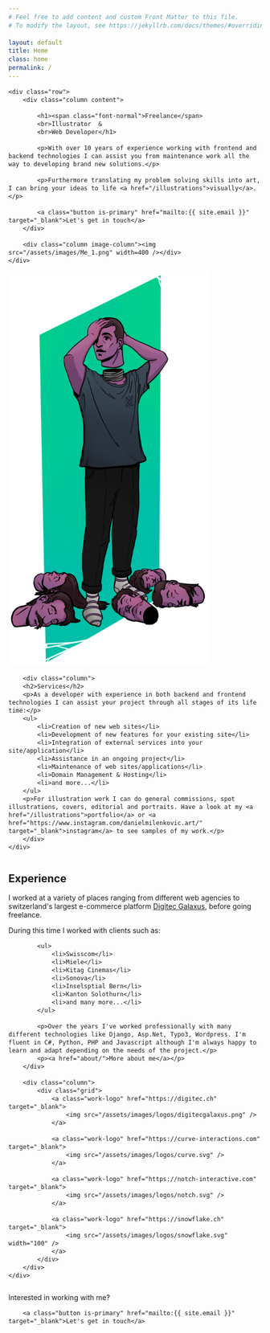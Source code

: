 ```yaml
---
# Feel free to add content and custom Front Matter to this file.
# To modify the layout, see https://jekyllrb.com/docs/themes/#overriding-theme-defaults

layout: default
title: Home
class: home
permalink: /
---
```


<div class="home-introduction wrapper">

    <div class="row">    
        <div class="column content">

            <h1><span class="font-normal">Freelance</span> 
            <br>Illustrator  & 
            <br>Web Developer</h1>

            <p>With over 10 years of experience working with frontend and backend technologies I can assist you from maintenance work all the way to developing brand new solutions.</p>
            
            <p>Furthermore translating my problem solving skills into art, I can bring your ideas to life <a href="/illustrations">visually</a>.</p>

            <a class="button is-primary" href="mailto:{{ site.email }}" target="_blank">Let's get in touch</a>
        </div>

        <div class="column image-column"><img src="/assets/images/Me_1.png" width=400 /></div>
    </div>
</div>

<div class="home-services wrapper ">
    <div class="row">    
        <div class="column image-column"><img src="/assets/images/Me_2.png" width=400/></div>

        <div class="column">
        <h2>Services</h2>
        <p>As a developer with experience in both backend and frontend technologies I can assist your project through all stages of its life time:</p>
        <ul>
            <li>Creation of new web sites</li>
            <li>Development of new features for your existing site</li>
            <li>Integration of external services into your site/application</li>
            <li>Assistance in an ongoing project</li>
            <li>Maintenance of web sites/applications</li>
            <li>Domain Management & Hosting</li>
            <li>and more...</li>
        </ul>
        <p>For illustration work I can do general commissions, spot illustrations, covers, editorial and portraits. Have a look at my <a href="/illustrations">portfolio</a> or <a href="https://www.instagram.com/danielmilenkovic.art/" target="_blank">instagram</a> to see samples of my work.</p>
        </div>
    </div>
</div>

<div class="home-experience wrapper ">
    <div class="row">    
        <div class="column">
            <h2>Experience</h2>
            <p>I worked at a variety of places ranging from different web agencies to switzerland's largest e-commerce platform <a href="https://digitec.ch" target="_blank">Digitec Galaxus</a>, before going freelance.</p>
            <p>During this time I worked with clients such as:</p>

            <ul>
                <li>Swisscom</li>
                <li>Miele</li>
                <li>Kitag Cinemas</li>
                <li>Sonova</li>
                <li>Inselsptial Bern</li>
                <li>Kanton Solothurn</li>
                <li>and many more...</li>
            </ul>

            <p>Over the years I've worked professionally with many different technologies like Django, Asp.Net, Typo3, Wordpress. I'm fluent in C#, Python, PHP and Javascript although I'm always happy to learn and adapt depending on the needs of the project.</p>
            <p><a href="about/">More about me</a></p>
        </div>

        <div class="column">
            <div class="grid">
                <a class="work-logo" href="https://digitec.ch" target="_blank">
                    <img src="/assets/images/logos/digitecgalaxus.png" />
                </a>

                <a class="work-logo" href="https://curve-interactions.com" target="_blank">
                    <img src="/assets/images/logos/curve.svg" />
                </a>

                <a class="work-logo" href="https://notch-interactive.com" target="_blank">
                    <img src="/assets/images/logos/notch.svg" />
                </a>

                <a class="work-logo" href="https://snowflake.ch" target="_blank">
                    <img src="/assets/images/logos/snowflake.svg" width="100" />
                </a>
            </div>
        </div>
    </div>
</div>

<div class="home-call-to-action">
<div class="wrapper">
        <p>Interested in working with me?</p>

        <a class="button is-primary" href="mailto:{{ site.email }}" target="_blank">Let's get in touch</a>
   </div>
</div>